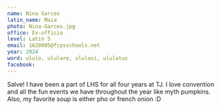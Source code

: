 ```yaml
---
name: Nina Garces
latin_name: Maia
photo: Nina-Garces.jpg
office: Ex-officio
level: Latin 5
email: 1628005@fcpsschools.net
year: 2024
word: ululo, ululare, ululavi, ululatus
facebook: 
---
```


Salve! I have been a part of LHS for all four years at TJ. I love convention and all the fun events we have throughout the year like myth pumpkins. Also, my favorite soup is either pho or french onion :D
